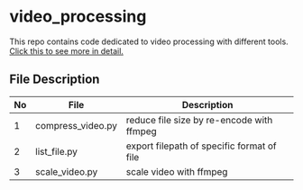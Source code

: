 # video_processing

This repo contains code dedicated to video processing with different tools.<br>
[Click this to see more in detail.](https://github.com/belongtothenight/video_processing/tree/main/src/video)

## File Description

| No  | File              | Description                                |
| --- | ----------------- | ------------------------------------------ |
| 1   | compress_video.py | reduce file size by re-encode with ffmpeg  |
| 2   | list_file.py      | export filepath of specific format of file |
| 3   | scale_video.py    | scale video with ffmpeg                    |
